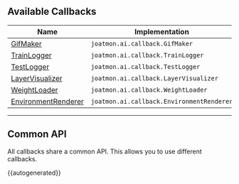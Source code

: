 ## Available Callbacks

| Name                                                  | Implementation                         |
|-------------------------------------------------------|----------------------------------------|
| [GifMaker](/callback/gif-maker)                       | `joatmon.ai.callback.GifMaker`            |
| [TrainLogger](/callback/train-logger)                 | `joatmon.ai.callback.TrainLogger`         |
| [TestLogger](/callback/test-logger)                   | `joatmon.ai.callback.TestLogger`          |
| [LayerVisualizer](/callbacks/layer-visualizer)        | `joatmon.ai.callback.LayerVisualizer`     |
| [WeightLoader](/callback/weight-loader)               | `joatmon.ai.callback.WeightLoader`        |
| [EnvironmentRenderer](/callback/environment-renderer) | `joatmon.ai.callback.EnvironmentRenderer` |

---

## Common API

All callbacks share a common API. This allows you to use different callbacks.

{{autogenerated}}
